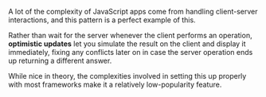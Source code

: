 A lot of the complexity of JavaScript apps come from handling client-server interactions, and this pattern is a perfect example of this. 

Rather than wait for the server whenever the client performs an operation, **optimistic updates** let you simulate the result on the client and display it immediately, fixing any conflicts later on in case the server operation ends up returning a different answer. 

While nice in theory, the complexities involved in setting this up properly with most frameworks make it a relatively low-popularity feature. 